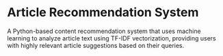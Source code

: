 # Article Recommendation System  

A Python-based content recommendation system that uses machine learning to analyze article text using TF-IDF vectorization, providing users with highly relevant article suggestions based on their queries.
